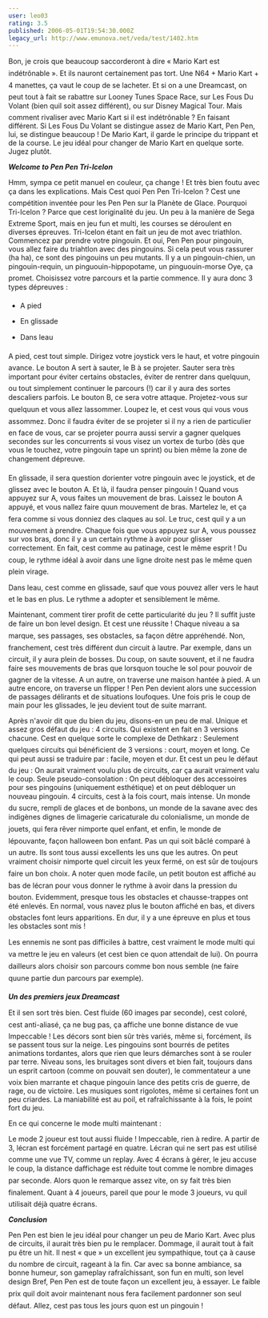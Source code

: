 ```yaml
---
user: leo03
rating: 3.5
published: 2006-05-01T19:54:30.000Z
legacy_url: http://www.emunova.net/veda/test/1402.htm
---
```

Bon, je crois que beaucoup saccorderont à dire « Mario Kart est indétrônable ». Et ils nauront certainement pas tort. Une N64 + Mario Kart + 4 manettes, ça vaut le coup de se lacheter. Et si on a une Dreamcast, on peut tout à fait se rabattre sur Looney Tunes Space Race, sur Les Fous Du Volant (bien quil soit assez différent), ou sur Disney Magical Tour. Mais comment rivaliser avec Mario Kart si il est indétrônable ? En faisant différent. Si Les Fous Du Volant se distingue assez de Mario Kart, Pen Pen, lui, se distingue beaucoup ! De Mario Kart, il garde le principe du trippant et de la course. Le jeu idéal pour changer de Mario Kart en quelque sorte. Jugez plutôt.  

  

_**Welcome to Pen Pen Tri-Icelon**_  

  

Hmm, sympa ce petit manuel en couleur, ça change ! Et très bien foutu avec ça dans les explications. Mais Cest quoi Pen Pen Tri-Icelon ? Cest une compétition inventée pour les Pen Pen sur la Planète de Glace. Pourquoi Tri-Icelon ? Parce que cest loriginalité du jeu. Un peu à la manière de Sega Extreme Sport, mais en jeu fun et multi, les courses se déroulent en diverses épreuves. Tri-Icelon étant en fait un jeu de mot avec triathlon. Commencez par prendre votre pingouin. Et oui, Pen Pen pour pingouin, vous allez faire du triahtlon avec des pingouins. Si cela peut vous rassurer (ha ha), ce sont des pingouins un peu mutants. Il y a un pingouin-chien, un pingouin-requin, un pinguouin-hippopotame, un pinguouin-morse Oye, ça promet. Choisissez votre parcours et la partie commence. Il y aura donc 3 types dépreuves :  

- A pied  

- En glissade  

- Dans leau  

  

A pied, cest tout simple. Dirigez votre joystick vers le haut, et votre pingouin avance. Le bouton A sert à sauter, le B à se projeter. Sauter sera très important pour éviter certains obstacles, éviter de rentrer dans quelquun, ou tout simplement continuer le parcours (!) car il y aura des sortes descaliers parfois. Le bouton B, ce sera votre attaque. Projetez-vous sur quelquun et vous allez lassommer. Loupez le, et cest vous qui vous vous assommez. Donc il faudra éviter de se projeter si il ny a rien de particulier en face de vous, car se projeter pourra aussi servir a gagner quelques secondes sur les concurrents si vous visez un vortex de turbo (dès que vous le touchez, votre pingouin tape un sprint) ou bien même la zone de changement dépreuve.  

  

En glissade, il sera question dorienter votre pingouin avec le joystick, et de glissez avec le bouton A. Et là, il faudra penser pingouin ! Quand vous appuyez sur A, vous faites un mouvement de bras. Laissez le bouton A appuyé, et vous nallez faire quun mouvement de bras. Martelez le, et ça fera comme si vous donniez des claques au sol. Le truc, cest quil y a un mouvement à prendre. Chaque fois que vous appuyez sur A, vous poussez sur vos bras, donc il y a un certain rythme à avoir pour glisser correctement. En fait, cest comme au patinage, cest le même esprit ! Du coup, le rythme idéal à avoir dans une ligne droite nest pas le même quen plein virage.  

  

Dans leau, cest comme en glissade, sauf que vous pouvez aller vers le haut et le bas en plus. Le rythme a adopter et sensiblement le même.  

  

Maintenant, comment tirer profit de cette particularité du jeu ? Il suffit juste de faire un bon level design. Et cest une réussite ! Chaque niveau a sa marque, ses passages, ses obstacles, sa façon dêtre appréhendé. Non, franchement, cest très différent dun circuit à lautre. Par exemple, dans un circuit, il y aura plein de bosses. Du coup, on saute souvent, et il ne faudra faire ses mouvements de bras que lorsquon touche le sol pour pouvoir de gagner de la vitesse. A un autre, on traverse une maison hantée à pied. A un autre encore, on traverse un flipper ! Pen Pen devient alors une succession de passages délirants et de situations loufoques. Une fois pris le coup de main pour les glissades, le jeu devient tout de suite marrant.  

  

Après n'avoir dit que du bien du jeu, disons-en un peu de mal. Unique et assez gros défaut du jeu : 4 circuits. Qui existent en fait en 3 versions chacune. Cest en quelque sorte le complexe de Dethkarz : Seulement quelques circuits qui bénéficient de 3 versions : court, moyen et long. Ce qui peut aussi se traduire par : facile, moyen et dur. Et cest un peu le défaut du jeu : On aurait vraiment voulu plus de circuits, car ça aurait vraiment valu le coup. Seule pseudo-consolation : On peut débloquer des accessoires pour ses pingouins (uniquement esthétique) et on peut débloquer un nouveau pingouin. 4 circuits, cest à la fois court, mais intense. Un monde du sucre, rempli de glaces et de bonbons, un monde de la savane avec des indigènes dignes de limagerie caricaturale du colonialisme, un monde de jouets, qui fera rêver nimporte quel enfant, et enfin, le monde de lépouvante, façon halloween bon enfant. Pas un qui soit bâclé comparé à un autre. Ils sont tous aussi excellents les uns que les autres. On peut vraiment choisir nimporte quel circuit les yeux fermé, on est sûr de toujours faire un bon choix. A noter quen mode facile, un petit bouton est affiché au bas de lécran pour vous donner le rythme à avoir dans la pression du bouton. Evidemment, presque tous les obstacles et chausse-trappes ont été enlevés. En normal, vous navez plus le bouton affiché en bas, et divers obstacles font leurs apparitions. En dur, il y a une épreuve en plus et tous les obstacles sont mis !  

  

Les ennemis ne sont pas difficiles à battre, cest vraiment le mode multi qui va mettre le jeu en valeurs (et cest bien ce quon attendait de lui). On pourra dailleurs alors choisir son parcours comme bon nous semble (ne faire quune partie dun parcours par exemple).  

  

_**Un des premiers jeux Dreamcast**_  

  

Et il sen sort très bien. Cest fluide (60 images par seconde), cest coloré, cest anti-aliasé, ça ne bug pas, ça affiche une bonne distance de vue Impeccable ! Les décors sont bien sûr très variés, même si, forcément, ils se passent tous sur la neige. Les pingouins sont bourrés de petites animations tordantes, alors que rien que leurs démarches sont à se rouler par terre. Niveau sons, les bruitages sont divers et bien fait, toujours dans un esprit cartoon (comme on pouvait sen douter), le commentateur a une voix bien marrante et chaque pingouin lance des petits cris de guerre, de rage, ou de victoire. Les musiques sont rigolotes, même si certaines font un peu criardes. La maniabilité est au poil, et rafraîchissante à la fois, le point fort du jeu.  

  

En ce qui concerne le mode multi maintenant :  

Le mode 2 joueur est tout aussi fluide ! Impeccable, rien à redire. A partir de 3, lécran est forcément partagé en quatre. Lécran qui ne sert pas est utilisé comme une vue TV, comme un replay. Avec 4 écrans à gérer, le jeu accuse le coup, la distance daffichage est réduite tout comme le nombre dimages par seconde. Alors quon le remarque assez vite, on sy fait très bien finalement. Quant à 4 joueurs, pareil que pour le mode 3 joueurs, vu quil utilisait déjà quatre écrans.  

  

_**Conclusion**_  

  

Pen Pen est bien le jeu idéal pour changer un peu de Mario Kart. Avec plus de circuits, il aurait très bien pu le remplacer. Dommage, il aurait tout à fait pu être un hit. Il nest « que » un excellent jeu sympathique, tout ça à cause du nombre de circuit, rageant à la fin. Car avec sa bonne ambiance, sa bonne humeur, son gameplay rafraîchissant, son fun en multi, son level design Bref, Pen Pen est de toute façon un excellent jeu, à essayer. Le faible prix quil doit avoir maintenant nous fera facilement pardonner son seul défaut. Allez, cest pas tous les jours quon est un pingouin !